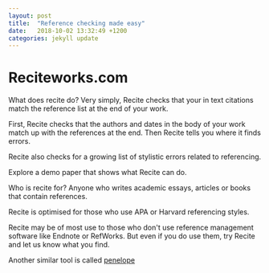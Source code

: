 ```yaml
---
layout: post
title:  "Reference checking made easy"
date:   2018-10-02 13:32:49 +1200
categories: jekyll update
---
```

# Reciteworks.com

What does recite do?
Very simply, Recite checks that your in text citations match the reference list at the end of your work.

First, Recite checks that the authors and dates in the body of your work match up with the references at the end. Then Recite tells you where it finds errors.

Recite also checks for a growing list of stylistic errors related to referencing.

Explore a demo paper that shows what Recite can do.

Who is recite for?
Anyone who writes academic essays, articles or books that contain references.

Recite is optimised for those who use APA or Harvard referencing styles.

Recite may be of most use to those who don't use reference management software like Endnote or RefWorks. But even if you do use them, try Recite and let us know what you find.


Another similar tool is called [penelope](https://www.penelope.ai/)

